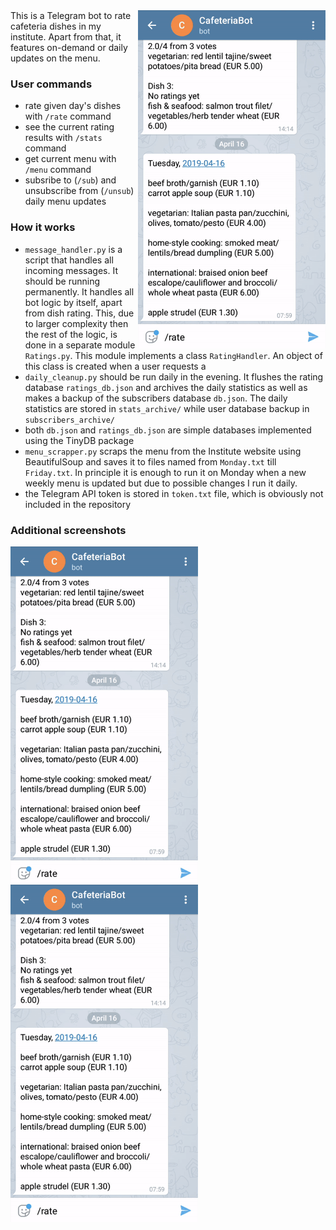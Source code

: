 
<img src="/screenshots/rating.gif" width="300" align="right"/>
This is a Telegram bot to rate cafeteria dishes in my institute. Apart from that, it features on-demand or daily updates on the menu.

### User commands
* rate given day's dishes with `/rate` command
* see the current rating results with `/stats` command
* get current menu with `/menu` command
* subsribe to (`/sub`) and unsubscribe from (`/unsub`) daily menu updates

### How it works
* `message_handler.py` is a script that handles all incoming messages. It should be running permanently. It handles all bot logic by itself, apart from dish rating. This, due to larger complexity then the rest of the logic, is done in a separate module `Ratings.py`. This module implements a class `RatingHandler`. An object of this class is created when a user requests a 
* `daily_cleanup.py` should be run daily in the evening. It flushes the rating database `ratings_db.json` and archives the daily statistics as well as makes a backup of the subscribers database `db.json`. The daily statistics are stored in `stats_archive/` while user database backup in `subscribers_archive/`
* both `db.json` and `ratings_db.json` are simple databases implemented using the TinyDB package
* `menu_scrapper.py` scraps the menu from the Institute website using BeautifulSoup and saves it to files named from `Monday.txt` till `Friday.txt`. In principle it is enough to run it on Monday when a new weekly menu is updated but due to possible changes I run it daily.
* the Telegram API token is stored in `token.txt` file, which is obviously not included in the repository

### Additional screenshots

<img src="/screenshots/rating.gif" width="300" align="left"/>
<img src="/screenshots/rating.gif" width="300" align="left"/>
